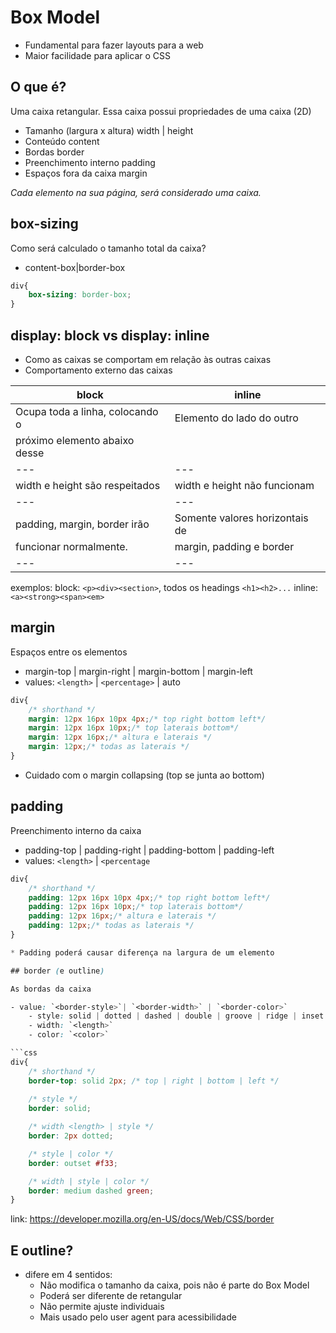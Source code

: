 # Box Model

- Fundamental para fazer layouts para a web
- Maior facilidade para aplicar o CSS

## O que é?

Uma caixa retangular.
Essa caixa possui propriedades de uma caixa (2D)

- Tamanho (largura x altura)    width | height
- Conteúdo                      content
- Bordas                        border
- Preenchimento interno         padding
- Espaços fora da caixa         margin

*Cada elemento na sua página, será considerado uma caixa.*

## box-sizing

Como será calculado o tamanho total da caixa?

- content-box|border-box

```css
div{
    box-sizing: border-box;
}
```

## display: block vs display: inline

- Como as caixas se comportam em relação às outras caixas
- Comportamento externo das caixas

|**block**|**inline**|
|---|---|
|Ocupa toda a linha, colocando o|Elemento do lado do outro|
|próximo elemento abaixo desse||
|---|---|
|width e height são respeitados|width e height não funcionam|
|---|---|
|padding, margin, border irão|Somente valores horizontais de
|funcionar normalmente.|margin, padding e border
|---|---|

exemplos:
block: `<p><div><section>`, todos os headings `<h1><h2>...`
inline: `<a><strong><span><em>`

## margin

Espaços entre os elementos

- margin-top | margin-right | margin-bottom | margin-left
- values: `<length>` | `<percentage>` | auto

```css
div{
    /* shorthand */
    margin: 12px 16px 10px 4px;/* top right bottom left*/
    margin: 12px 16px 10px;/* top laterais bottom*/
    margin: 12px 16px;/* altura e laterais */
    margin: 12px;/* todas as laterais */
}
```

* Cuidado com o margin collapsing (top se junta ao bottom)

## padding

Preenchimento interno da caixa

- padding-top | padding-right | padding-bottom | padding-left
- values: `<length>` | `<percentage`

```css
div{
    /* shorthand */
    padding: 12px 16px 10px 4px;/* top right bottom left*/
    padding: 12px 16px 10px;/* top laterais bottom*/
    padding: 12px 16px;/* altura e laterais */
    padding: 12px;/* todas as laterais */
}

* Padding poderá causar diferença na largura de um elemento

## border (e outline)

As bordas da caixa

- value: `<border-style>`| `<border-width>` | `<border-color>`
    - style: solid | dotted | dashed | double | groove | ridge | inset | outset
    - width: `<length>`
    - color: `<color>`

```css
div{
    /* shorthand */
    border-top: solid 2px; /* top | right | bottom | left */
    
    /* style */
    border: solid;

    /* width <length> | style */
    border: 2px dotted;

    /* style | color */
    border: outset #f33;

    /* width | style | color */
    border: medium dashed green;
}
```
link: https://developer.mozilla.org/en-US/docs/Web/CSS/border

## E outline?

- difere em 4 sentidos:
    - Não modifica o tamanho da caixa, pois não é parte do Box Model
    - Poderá ser diferente de retangular
    - Não permite ajuste individuais
    - Mais usado pelo user agent para acessibilidade
